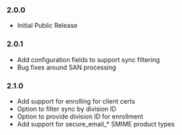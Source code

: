 ### 2.0.0  
* Initial Public Release  

### 2.0.1  
* Add configuration fields to support sync filtering  
* Bug fixes around SAN processing  

### 2.1.0  
* Add support for enrolling for client certs  
* Option to filter sync by division ID  
* Option to provide division ID for enrollment  
* Add support for secure_email_* SMIME product types